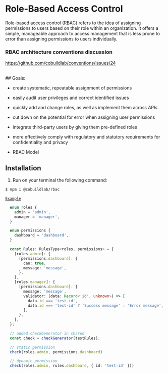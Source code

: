 # Role-Based Access Control

  Role-based access control (RBAC) refers to the idea of assigning permissions to users based on their role within an organization. It offers a simple, manageable approach to access management that is less prone to error than assigning permissions to users individually.

### RBAC architecture conventions discussion
  https://github.com/cobuildlab/conventions/issues/24

<br/>
## Goals:

- create systematic, repeatable assignment of permissions

- easily audit user privileges and correct identified issues

- quickly add and change roles, as well as implement them across APIs

- cut down on the potential for error when assigning user permissions

- integrate third-party users by giving them pre-defined roles

- more effectively comply with regulatory and statutory requirements for confidentiality and privacy

- RBAC Model


## Installation

1. Run on your terminal the following command:

```sh
$ npm i @cobuildlab/rbac
```

[`Example`](#Examples)


```typescript
  enum roles {
    admin = 'admin',
    manager = 'manager',
  }

  enum permissions {
    dashboard = 'dashboard',
  }

  const Rules: RulesType<roles, permissions> = {
    [roles.admin]: {
      [permissions.dashboard]: {
        can: true,
        message: 'message',
      },
    },
    [roles.manager]: {
      [permissions.dashboard]: {
        message: 'message',
        validator: (data: Record<'id', unknown>) => [
          data.id === 'test-id',
          data.id === 'test-id' ? 'Success message' : 'Error message',
        ],
      },
    },
  };

  // added checkGenerator in shared 
  const check = checkGenerator(testRules);

  // static permission
  check(roles.admin, permissions.dashboard)

  // dynamic permission
  check(roles.admin, rules.dashboard, { id: 'test-id' }))
```